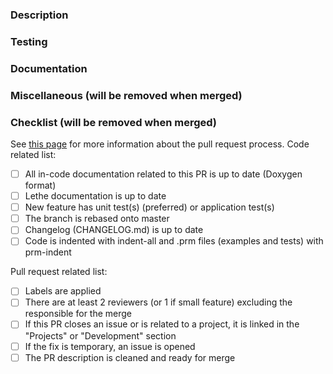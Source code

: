 <!-- Please, fill in the description as completely as possible.-->

### Description

<!-- Explain the content of the new feature
       What are the motivations? 
       How is it integrated to the current code? -->

### Testing

<!-- How has this been tested?
       What are the new test(s) and what feature(s)/parameter(s) does it test?
       Are there changes and/or impacts on current tests, why?
       How did you ensure that the solution works?
       How will you ensure that it will continue to work in the future? -->

### Documentation

<!-- Does this new feature introduce new simulation parameters? If so, describe them. -->

### Miscellaneous (will be removed when merged)

<!-- Anything that you would like to add that does not fit into any of the categories above.
       Note that any critical information should be in the categories above.
       Examples:
         Future changes or features that will be added in subsequent pull requests
         Any comments or highlights for the reviewers -->

### Checklist (will be removed when merged)
See [this page](https://chaos-polymtl.github.io/lethe/documentation/contributing.html#pull-requests) for more information about the pull request process.
Code related list:
- [ ] All in-code documentation related to this PR is up to date (Doxygen format)
- [ ] Lethe documentation is up to date
- [ ] New feature has unit test(s) (preferred) or application test(s)
- [ ] The branch is rebased onto master
- [ ] Changelog (CHANGELOG.md) is up to date
- [ ] Code is indented with indent-all and .prm files (examples and tests) with prm-indent

Pull request related list:
- [ ] Labels are applied
- [ ] There are at least 2 reviewers (or 1 if small feature) excluding the responsible for the merge
- [ ] If this PR closes an issue or is related to a project, it is linked in the "Projects" or "Development" section
- [ ] If the fix is temporary, an issue is opened
- [ ] The PR description is cleaned and ready for merge